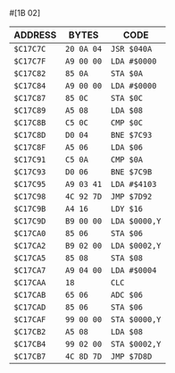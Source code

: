 #[1B 02]

|ADDRESS  |BYTES     |CODE         |
|---------|----------|-------------|
|`$C17C7C`|`20 0A 04`|`JSR $040A  `|
|`$C17C7F`|`A9 00 00`|`LDA #$0000 `|
|`$C17C82`|`85 0A   `|`STA $0A    `|
|`$C17C84`|`A9 00 00`|`LDA #$0000 `|
|`$C17C87`|`85 0C   `|`STA $0C    `|
|`$C17C89`|`A5 08   `|`LDA $08    `|
|`$C17C8B`|`C5 0C   `|`CMP $0C    `|
|`$C17C8D`|`D0 04   `|`BNE $7C93  `|
|`$C17C8F`|`A5 06   `|`LDA $06    `|
|`$C17C91`|`C5 0A   `|`CMP $0A    `|
|`$C17C93`|`D0 06   `|`BNE $7C9B  `|
|`$C17C95`|`A9 03 41`|`LDA #$4103 `|
|`$C17C98`|`4C 92 7D`|`JMP $7D92  `|
|`$C17C9B`|`A4 16   `|`LDY $16    `|
|`$C17C9D`|`B9 00 00`|`LDA $0000,Y`|
|`$C17CA0`|`85 06   `|`STA $06    `|
|`$C17CA2`|`B9 02 00`|`LDA $0002,Y`|
|`$C17CA5`|`85 08   `|`STA $08    `|
|`$C17CA7`|`A9 04 00`|`LDA #$0004 `|
|`$C17CAA`|`18      `|`CLC        `|
|`$C17CAB`|`65 06   `|`ADC $06    `|
|`$C17CAD`|`85 06   `|`STA $06    `|
|`$C17CAF`|`99 00 00`|`STA $0000,Y`|
|`$C17CB2`|`A5 08   `|`LDA $08    `|
|`$C17CB4`|`99 02 00`|`STA $0002,Y`|
|`$C17CB7`|`4C 8D 7D`|`JMP $7D8D  `|